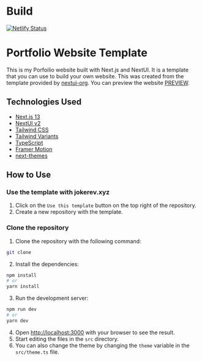 # Build
[![Netlify Status](https://api.netlify.com/api/v1/badges/851db577-e644-4c91-9fb2-3a1cb0b926f6/deploy-status)](https://app.netlify.com/sites/funny-bombolone-136075/deploys)

# Portfolio Website Template

This is my Porfoilio website built with Next.js and NextUI. It is a template that you can use to build your own website.
This was created from the template provided by [nextui-org](https://github.com/nextui-org/next-app-template).
You can preview the website [PREVIEW](https://jokerdev.xyz).

## Technologies Used

- [Next.js 13](https://nextjs.org/docs/getting-started)
- [NextUI v2](https://nextui.org/)
- [Tailwind CSS](https://tailwindcss.com/)
- [Tailwind Variants](https://tailwind-variants.org)
- [TypeScript](https://www.typescriptlang.org/)
- [Framer Motion](https://www.framer.com/motion/)
- [next-themes](https://github.com/pacocoursey/next-themes)

## How to Use


### Use the template with jokerev.xyz

1. Click on the `Use this template` button on the top right of the repository.
2. Create a new repository with the template.

### Clone the repository

1. Clone the repository with the following command:

```bash
git clone
```

2. Install the dependencies:

```bash
npm install
# or
yarn install
```

3. Run the development server:

```bash
npm run dev
# or
yarn dev
```

4. Open [http://localhost:3000](http://localhost:3000) with your browser to see the result.
5. Start editing the files in the `src` directory.
6. You can also change the theme by changing the `theme` variable in the `src/theme.ts` file.
